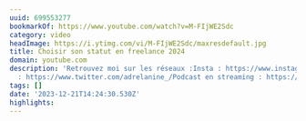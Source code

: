```yaml
---
uuid: 699553277
bookmarkOf: https://www.youtube.com/watch?v=M-FIjWE2Sdc
category: video
headImage: https://i.ytimg.com/vi/M-FIjWE2Sdc/maxresdefault.jpg
title: Choisir son statut en freelance 2024
domain: youtube.com
description: 'Retrouvez moi sur les réseaux :Insta : https://www.instagram.com/adrelanine/Twitter
  : https://www.twitter.com/adrelanine_/Podcast en streaming : https://adre...'
tags: []
date: '2023-12-21T14:24:30.530Z'
highlights: 
---
```




